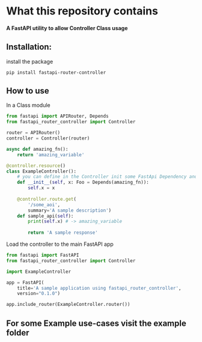 # What this repository contains
#### A FastAPI utility to allow Controller Class usage

## Installation: 

install the package
```
pip install fastapi-router-controller
```

## How to use

In a Class module

```python
from fastapi import APIRouter, Depends
from fastapi_router_controller import Controller

router = APIRouter()
controller = Controller(router)

async def amazing_fn():
    return 'amazing_variable'

@controller.resource()
class ExampleController():
    # you can define in the Controller init some FastApi Dependency and them are automatically loaded in controller methods
    def __init__(self, x: Foo = Depends(amazing_fn)):
        self.x = x
    
    @controller.route.get(
        '/some_aoi', 
        summary='A sample description')
    def sample_api(self):
        print(self.x) # -> amazing_variable
        
        return 'A sample response'
```

Load the controller to the main FastAPI app
```python
from fastapi import FastAPI
from fastapi_router_controller import Controller

import ExampleController

app = FastAPI(
    title='A sample application using fastapi_router_controller',
    version="0.1.0")

app.include_router(ExampleController.router())
```

## For some Example use-cases visit the example folder